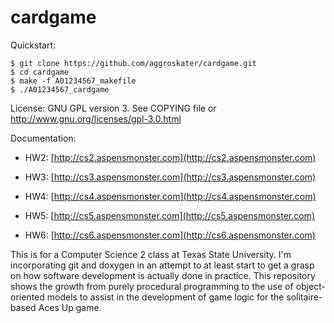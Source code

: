 # cardgame

Quickstart:

    $ git clone https://github.com/aggroskater/cardgame.git
    $ cd cardgame
    $ make -f A01234567_makefile
    $ ./A01234567_cardgame

License: GNU GPL version 3. See COPYING file or http://www.gnu.org/licenses/gpl-3.0.html

Documentation: 

* HW2: [http://cs2.aspensmonster.com](http://cs2.aspensmonster.com)
	
* HW3: [http://cs3.aspensmonster.com](http://cs3.aspensmonster.com)
	
* HW4: [http://cs4.aspensmonster.com](http://cs4.aspensmonster.com)
	
* HW5: [http://cs5.aspensmonster.com](http://cs5.aspensmonster.com)
	
* HW6: [http://cs6.aspensmonster.com](http://cs6.aspensmonster.com)

This is for a Computer Science 2 class at Texas State University.
I'm incorporating git and doxygen in an attempt to at least start
to get a grasp on how software development is actually done in 
practice. This repository shows the growth from purely procedural 
programming to the use of object-oriented models to assist in the 
development of game logic for the solitaire-based Aces Up game.
